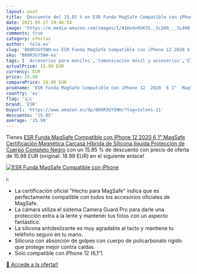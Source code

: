 ```yaml
---
layout: post
title: 'Descuento del 15.85 % en ESR Funda MagSafe Compatible con iPhone '
date: 2021-05-27 19:46:54
image: 'https://m.media-amazon.com/images/I/41HxdvHSKSS._SL500_._SL400_.jpg'
comments: true
category: ofertas
author: 'tole.es'
slug: 'B08R3GY5NH-es ESR Funda MagSafe Compatible con iPhone 12 2020 6 1"...'
sku: 'B08R3GY5NH-es'
tags: [ 'Accesorios para móviles','Comunicación móvil y accesorios','Electrónica','Fundas y carcasas para teléfonos móviles','esr','iphone', ]
actualPrice: 15.98 EUR
currency: EUR
price: 15.98
comparePrice: 18.99 EUR
prodname: 'ESR Funda MagSafe Compatible con iPhone 12  2020  6 1"  MagSafe Certificación  Magnética Carcasa Híbrida de Silicona líquida  Protección de Cuerpo Completo  Negro'
country: 'es'
flag: '🇪🇸'
brand: 'ESR'
buyurl: 'https://www.amazon.es/dp/B08R3GY5NH/?tag=tolees-21'
descuento: '15.85'
average: '15.98'
---
```


Tienes [ESR Funda MagSafe Compatible con iPhone 12  2020  6 1"  MagSafe Certificación  Magnética Carcasa Híbrida de Silicona líquida  Protección de Cuerpo Completo  Negro](https://www.amazon.es/dp/B08R3GY5NH/?tag=tolees-21) con un 15.85 % de descuento con precio de oferta de 15.98 EUR (original: 18.99 EUR) en el siguiente enlace!

[![ESR Funda MagSafe Compatible con iPhone ](https://m.media-amazon.com/images/I/41HxdvHSKSS._SL500_._SL400_.jpg)](https://www.amazon.es/dp/B08R3GY5NH/?tag=tolees-21)

ℹ️:

- La certificación oficial "Hecho para MagSafe" indica que es perfectamente compatible con todos los accesorios oficiales de MagSafe.
- La cámara utiliza el sistema Camera Guard Pro para darle una protección extra a la lente y mantener tus fotos con un aspecto fantástico.
- La silicona antideslizante es muy agradable al tacto y mantiene tu teléfono seguro en tu mano.
- Silicona con absorción de golpes con cuerpo de policarbonato rígido que protege mejor contra caídas.
- Solo compatible con iPhone 12 (6,1”)

[🛒 Accede a la oferta!!](https://www.amazon.es/dp/B08R3GY5NH/?tag=tolees-21)
